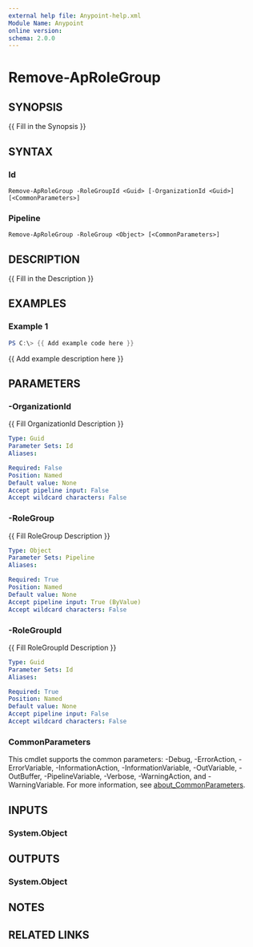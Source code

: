```yaml
---
external help file: Anypoint-help.xml
Module Name: Anypoint
online version:
schema: 2.0.0
---
```


# Remove-ApRoleGroup

## SYNOPSIS
{{ Fill in the Synopsis }}

## SYNTAX

### Id
```
Remove-ApRoleGroup -RoleGroupId <Guid> [-OrganizationId <Guid>] [<CommonParameters>]
```

### Pipeline
```
Remove-ApRoleGroup -RoleGroup <Object> [<CommonParameters>]
```

## DESCRIPTION
{{ Fill in the Description }}

## EXAMPLES

### Example 1
```powershell
PS C:\> {{ Add example code here }}
```

{{ Add example description here }}

## PARAMETERS

### -OrganizationId
{{ Fill OrganizationId Description }}

```yaml
Type: Guid
Parameter Sets: Id
Aliases:

Required: False
Position: Named
Default value: None
Accept pipeline input: False
Accept wildcard characters: False
```

### -RoleGroup
{{ Fill RoleGroup Description }}

```yaml
Type: Object
Parameter Sets: Pipeline
Aliases:

Required: True
Position: Named
Default value: None
Accept pipeline input: True (ByValue)
Accept wildcard characters: False
```

### -RoleGroupId
{{ Fill RoleGroupId Description }}

```yaml
Type: Guid
Parameter Sets: Id
Aliases:

Required: True
Position: Named
Default value: None
Accept pipeline input: False
Accept wildcard characters: False
```

### CommonParameters
This cmdlet supports the common parameters: -Debug, -ErrorAction, -ErrorVariable, -InformationAction, -InformationVariable, -OutVariable, -OutBuffer, -PipelineVariable, -Verbose, -WarningAction, and -WarningVariable. For more information, see [about_CommonParameters](http://go.microsoft.com/fwlink/?LinkID=113216).

## INPUTS

### System.Object

## OUTPUTS

### System.Object
## NOTES

## RELATED LINKS
